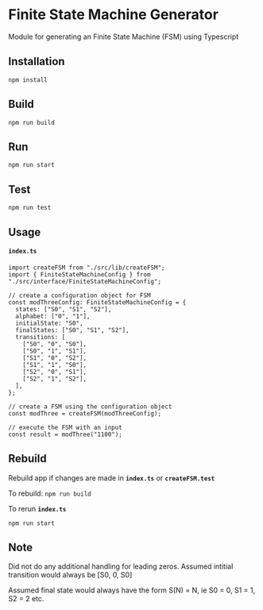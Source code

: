 # Finite State Machine Generator

Module for generating an Finite State Machine (FSM) using Typescript

## Installation

`npm install`

## Build

`npm run build`

## Run

`npm run start`

## Test

`npm run test`

## Usage

#### **`index.ts`**

```
import createFSM from "./src/lib/createFSM";
import { FiniteStateMachineConfig } from "./src/interface/FiniteStateMachineConfig";

// create a configuration object for FSM
const modThreeConfig: FiniteStateMachineConfig = {
  states: ["S0", "S1", "S2"],
  alphabet: ["0", "1"],
  initialState: "S0",
  finalStates: ["S0", "S1", "S2"],
  transitions: [
    ["S0", "0", "S0"],
    ["S0", "1", "S1"],
    ["S1", "0", "S2"],
    ["S1", "1", "S0"],
    ["S2", "0", "S1"],
    ["S2", "1", "S2"],
  ],
};

// create a FSM using the configuration object
const modThree = createFSM(modThreeConfig);

// execute the FSM with an input
const result = modThree("1100");
```

## Rebuild

Rebuild app if changes are made in **`index.ts`** or **`createFSM.test`**

To rebuild: `npm run build`

To rerun **`index.ts`**

`npm run start`

## Note

Did not do any additional handling for leading zeros. Assumed intitial transition would always be [S0, 0, S0]

Assumed final state would always have the form S(N) = N, ie S0 = 0, S1 = 1, S2 = 2 etc.
